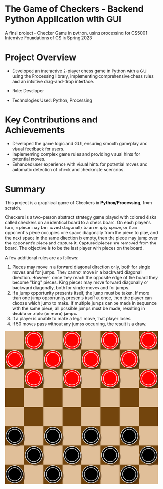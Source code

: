 # The Game of Checkers - Backend Python Application with GUI
A final project - Checker Game in python, using processing for CS5001 Intensive Foundations of CS in Spring 2023

# Project Overview
- Developed an interactive 2-player chess game in Python with a GUI using the Processing library, implementing comprehensive chess rules and an intuitive drag-and-drop interface.

- Role: Developer

- Technologies Used: Python, Processing

# Key Contributions and Achievements
- Developed the game logic and GUI, ensuring smooth gameplay and visual feedback for users.
- Implementing complex game rules and providing visual hints for potential moves.
- Enhanced user experience with visual hints for potential moves and automatic detection of check and checkmate scenarios.

# Summary

This project is a graphical game of Checkers in **Python/Processing**, from scratch. 


Checkers is a two-person abstract strategy game played with colored disks called checkers on an identical board to a chess board. On each player's turn, a piece may be moved diagonally to an empty space, or if an opponent's piece occupies one space diagonally from the piece to play, and the next space in the same direction is empty, then the piece may jump over the opponent's piece and capture it. Captured pieces are removed from the board. The objective is to be the last player with pieces on the board.


A few additional rules are as follows:
1. Pieces may move in a forward diagonal direction only, both for single moves and for jumps. They cannot move in a backward diagonal direction. However, once they reach the opposite edge of the board they become "king" pieces. King pieces may move forward diagonally or backward diagonally, both for single moves and for jumps.
2. If a jump opportunity presents itself, the jump must be taken. If more than one jump opportunity presents itself at once, then the player can choose which jump to make. If multiple jumps can be made in sequence with the same piece, all possible jumps must be made, resulting in double or triple (or more) jumps.
3. If a player is unable to make a legal move, that player loses.
4. If 50 moves pass without any jumps occurring, the result is a draw.

![Board Demo](https://github.com/YiwenW312/CheckerGame/blob/main/checkergameDemo.png)
